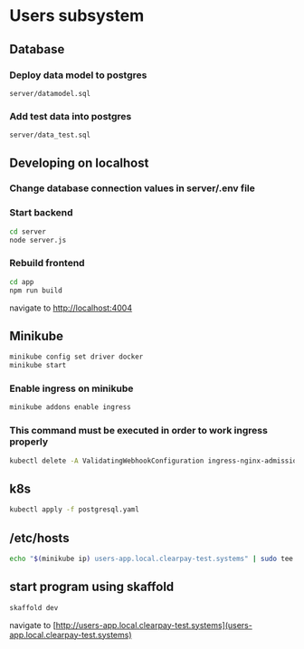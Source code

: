 # Users subsystem

## Database

### Deploy data model to postgres
```
server/datamodel.sql
````

### Add test data into postgres
````
server/data_test.sql
````



## Developing on localhost

### Change database connection values in server/.env file
### Start backend
```sh
cd server
node server.js
````
### Rebuild frontend
```sh
cd app
npm run build
````

navigate to [http://localhost:4004](http://localhost:4004)

## Minikube
```sh
minikube config set driver docker
minikube start
````
### Enable ingress on minikube
```sh
minikube addons enable ingress
````
### This command must be executed in order to work ingress properly
```sh
kubectl delete -A ValidatingWebhookConfiguration ingress-nginx-admission
````

## k8s
```sh
kubectl apply -f postgresql.yaml
````

## /etc/hosts
```sh
echo "$(minikube ip) users-app.local.clearpay-test.systems" | sudo tee -a /etc/hosts
````

## start program using skaffold
```sh
skaffold dev
````

navigate to [http://users-app.local.clearpay-test.systems](users-app.local.clearpay-test.systems)